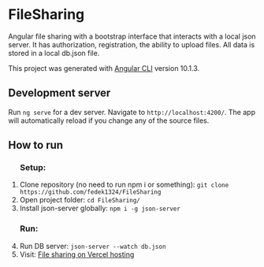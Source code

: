 # FileSharing
<p>Angular file sharing with a bootstrap interface that interacts with a local json server. It has authorization, registration, the ability to upload files. All data is stored in a local db.json file.</p>

This project was generated with [Angular CLI](https://github.com/angular/angular-cli) version 10.1.3.

## Development server

Run `ng serve` for a dev server. Navigate to `http://localhost:4200/`. The app will automatically reload if you change any of the source files.

## How to run

<ol>
  <h3>Setup:</h3>
  <li>Clone repository (no need to run npm i or something): <code>git clone https://github.com/fedek1324/FileSharing</code></li>
  <li>Open project folder: <code>cd FileSharing/</code></li>
  <li>Install json-server globally: <code>npm i -g json-server</code></li>
  <h3>Run:</h3>
  <li>Run DB server: <code>json-server --watch db.json</code></li>
  <li>Visit: <a href="https://file-sharing-sable.vercel.app/" target="_blank">File sharing on Vercel hosting</a></li>
</ol>
